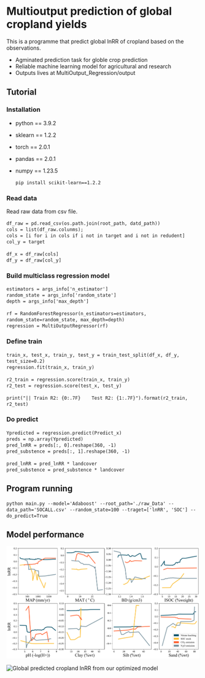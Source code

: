 #  Multioutput prediction of global cropland yields

This is a programme that predict global lnRR of cropland based on the observations.

- Agminated prediction task for globle crop prediction
- Reliable machine learning model for agricultural and research
- Outputs lives at MultiOutput_Regression/output

## Tutorial
### Installation

- python == 3.9.2
- sklearn == 1.2.2
- torch == 2.0.1
- pandas == 2.0.1
- numpy == 1.23.5

      pip install scikit-learn==1.2.2


### Read data
Read raw data from csv file.

    df_raw = pd.read_csv(os.path.join(root_path, datd_path))
    cols = list(df_raw.colunms);
    cols = [i for i in cols if i not in target and i not in redudent]
    col_y = target
    
    df_x = df_raw[cols]
    df_y = df_raw[col_y]


### Build multiclass regression model
    estimators = args_info['n_estimator']
    random_state = args_info['random_state']
    depth = args_info['max_depth']

    rf = RandomForestRegressor(n_estimators=estimators, random_state=random_state, max_depth=depth)
    regression = MultiOutputRegressor(rf)

    
### Define train
    train_x, test_x, train_y, test_y = train_test_split(df_x, df_y, test_size=0.2)
    regression.fit(train_x, train_y)

    r2_train = regression.score(train_x, train_y)
    r2_test = regression.score(test_x, test_y)

    print("|| Train R2: {0:.7F}    Test R2: {1:.7F}").format(r2_train, r2_test)

### Do predict
    Ypredicted = regression.predict(Predict_x)
    preds = np.array(Ypredicted)
    pred_lnRR = preds[:, 0].reshape(360, -1)
    pred_substence = preds[:, 1].reshape(360, -1)

    pred_lnRR = pred_lnRR * landcover
    pred_substence = pred_substence * landcover

## Program running


    python main.py --model='Adaboost' --root_path='./raw_Data' --data_path='SOCALL.csv' --random_state=100 --traget=['lnRR', 'SOC'] --do_predict=True


## Model performance

![Featurs' particial dependency correlation lines](./features.tiff)

![Global predicted cropland lnRR from our optimized model](./Predict_lnRR.tiff)

